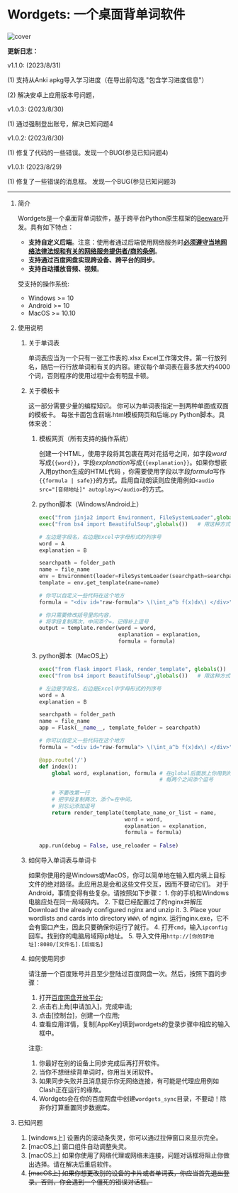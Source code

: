 # Wordgets: 一个桌面背单词软件



### 

![cover](https://github.com/leaffeather/images/blob/main/wordgets_cover.png?raw=true)


**更新日志：**

v1.1.0: (2023/8/31)

(1) 支持从Anki apkg导入学习进度（在导出前勾选 "包含学习进度信息"）

(2) 解决安卓上应用版本号问题，

v1.0.3: (2023/8/30)

(1) 通过强制登出账号，解决已知问题4

v1.0.2: (2023/8/30)

(1) 修复了代码的一些错误。发现一个BUG(参见已知问题4)

v1.0.1: (2023/8/29)

(1) 修复了一些错误的消息框。 发现一个BUG(参见已知问题3)

---
1.  简介

    Wordgets是一个桌面背单词软件，基于跨平台Python原生框架的[Beeware](https://beeware.org/)开发。具有如下特点：
    - **支持自定义后端**。注意：使用者通过后端使用网络服务时<u>**必须遵守当地网络法律法规和有关的网络服务提供者/商的条例**</u>。
    - **支持通过百度网盘实现跨设备、跨平台的同步**。 
    - **支持自动播放音频、视频**。
    
    受支持的操作系统:
    - Windows >= 10
    - Android >= 10
    - MacOS >= 10.10
2.  使用说明
    1. 关于单词表
    
        单词表应当为一个只有一张工作表的.xlsx Excel工作簿文件。第一行放列名，随后一行行放单词和有关的内容。建议每个单词表在最多放大约4000个词，否则程序的使用过程中会有明显卡顿。
    2. 关于模板卡
    
        这一部分需要少量的编程知识。
        你可以为单词表指定一到两种单面或双面的模板卡。 每张卡面包含前端.html模板网页和后端.py Python脚本。具体来说：
        1. 模板网页（所有支持的操作系统）
       
            创建一个HTML，使用字段将其包裹在两对花括号之间，如字段*word*写成`{{word}}`，字段*explanation*写成`{{explanation}}`。如果你想嵌入用python生成的HTML代码 ，你需要使用字段以字段*formula*写作`{{formula | safe}}`的方式。启用自动朗读则应使用例如`<audio src="[音频地址]" autoplay></audio>`的方式。
        
        2. python脚本（Windows/Android上）
            ```python
            exec("from jinja2 import Environment, FileSystemLoader",globals())  # ** 不要改 **
            exec("from bs4 import BeautifulSoup",globals())   # 用这种方式导入你想用的包
            
            # 左边是字段名，右边是Excel中字母形式的列序号
            word = A 
            explanation = B 
            
            searchpath = folder_path                                            # ** 不要改 ** 
            name = file_name                                                    # ** 不要改 ** 
            env = Environment(loader=FileSystemLoader(searchpath=searchpath))   # ** 不要改 ** 
            template = env.get_template(name=name)                              # ** 不要改 ** 
            
            # 你可以自定义一些代码在这个地方
            formula = "<div id="raw-formula"> \(\int_a^b f(x)dx\) </div>"
            
            # 你只需要修改括号里的内容，
            # 将字段复制两次，中间添个=，记得补上逗号
            output = template.render(word = word, 
                                     explanation = explanation,
                                     formula = formula)
            ```
        3. python脚本（MacOS上）
            ```python
            exec("from flask import Flask, render_template", globals())         # ** 不要改 **
            exec("from bs4 import BeautifulSoup",globals())   # 用这种方式导入你想用的包
            
            # 左边是字段名，右边是Excel中字母形式的列序号
            word = A 
            explanation = B 
            
            searchpath = folder_path                                            # ** 不要改 **
            name = file_name                                                    # ** 不要改 **
            app = Flask(__name__, template_folder = searchpath)                 # ** 不要改 **
            
            # 你可以自定义一些代码在这个地方
            formula = "<div id="raw-formula"> \(\int_a^b f(x)dx\) </div>"
            
            @app.route('/')                                                     # ** 不要改 **
            def index():                                                        # ** 不要改 **
                global word, explanation, formula # 在global后面放上你用到的全部字段，
                                                  # 每两个之间添个逗号
                
                # 不要改第一行
                # 把字段复制两次，添个=在中间，
                # 别忘记添加逗号
                return render_template(template_name_or_list = name, 
                                       word = word, 
                                       explanation = explanation,
                                       formula = formula)
                                
            app.run(debug = False, use_reloader = False)                        # ** 不要动 **
            ```
    3. 如何导入单词表与单词卡
    
        如果你使用的是Windows或MacOS，你可以简单地在输入框内填上目标文件的绝对路径。此应用总是会和这些文件交互，因而不要动它们。
        对于Android，事情变得有些复杂。请按照如下步骤：
            1. 你的手机和Windows电脑应处在同一局域网内。
            2. 下载已经配置过了的nginx并解压Download the already configured nginx and unzip it. 
            3. Place your wordlists and cards into directory `WWW\` of nginx. 运行nginx.exe，它不会有窗口产生，因此只要确保你运行了就行。
            4. 打开`cmd`，输入`ipconfig`回车。找到你的电脑局域网ip地址。
            5. 导入文件用`http://[你的IP地址]:8080/[文件名].[后缀名]`
    4. 如何使用同步
    
        请注册一个百度账号并且至少登陆过百度网盘一次。然后，按照下面的步骤： 
        1. 打开[百度网盘开放平台](https://pan.baidu.com/union); 
        2. 点击右上角[申请加入]，完成申请; 
        3. 点击[控制台]，创建一个应用; 
        4. 查看应用详情，复制[AppKey]填到wordgets的登录步骤中相应的输入框中。
        
        注意:
        1. 你最好在别的设备上同步完成后再打开软件。
        2. 当你不想继续背单词时，你用当关闭软件。
        3. 如果同步失败并且消息提示你无网络连接，有可能是代理应用例如Clash正在运行的缘故。
        4. Wordgets会在你的百度网盘中创建`wordgets_sync`目录，不要动！除非你打算重置同步数据库。

3.  已知问题
    1.  [windows上] 设置内的滚动条失灵，你可以通过拉伸窗口来显示完全。
    2.  [macOS上] 窗口组件自动调整失灵。
    3.  [macOS上] 如果你使用了网络代理或网络未连接，问题对话框将阻止你做出选择。请在解决后重启软件。
    4.  ~~[macOS上] 如果你想更改别的设备的卡片或者单词表，你应当首先退出登录。否则，你会遇到一个僵死的错误对话框。~~
